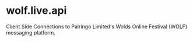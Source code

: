 # wolf.live.api
Client Side Connections to Palringo Limited's Wolds Online Festival (WOLF) messaging platform.
